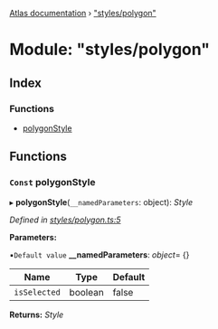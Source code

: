 [Atlas documentation](../globals.md) › ["styles/polygon"](_styles_polygon_.md)

# Module: "styles/polygon"

## Index

### Functions

* [polygonStyle](_styles_polygon_.md#const-polygonstyle)

## Functions

### `Const` polygonStyle

▸ **polygonStyle**(`__namedParameters`: object): *Style*

*Defined in [styles/polygon.ts:5](https://github.com/chronark/atlas/blob/4376b4d/src/styles/polygon.ts#L5)*

**Parameters:**

▪`Default value`  **__namedParameters**: *object*= {}

Name | Type | Default |
------ | ------ | ------ |
`isSelected` | boolean | false |

**Returns:** *Style*

